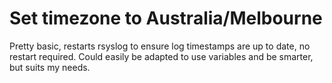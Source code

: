 # Set timezone to Australia/Melbourne

Pretty basic, restarts rsyslog to ensure log timestamps are up to date, no restart required. Could easily be adapted to use variables and be smarter, but suits my needs.
